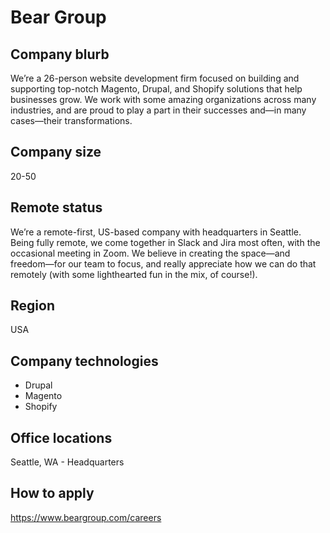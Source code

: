 # Bear Group

## Company blurb

We’re a 26-person website development firm focused on building and supporting
top-notch Magento, Drupal, and Shopify solutions that help businesses grow. We
work with some amazing organizations across many industries, and are proud to
play a part in their successes and—in many cases—their transformations.

## Company size

20-50

## Remote status

We’re a remote-first, US-based company with headquarters in Seattle. Being
fully remote, we come together in Slack and Jira most often, with the occasional
meeting in Zoom. We believe in creating the space—and freedom—for our team to
focus, and really appreciate how we can do that remotely (with some lighthearted
fun in the mix, of course!).

## Region

USA

## Company technologies

- Drupal
- Magento
- Shopify

## Office locations

Seattle, WA - Headquarters

## How to apply

<https://www.beargroup.com/careers>
